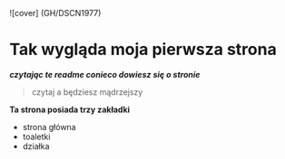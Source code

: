 ![cover] (GH/DSCN1977)
# Tak wygląda moja pierwsza strona

***czytając te readme conieco dowiesz się o stronie***

>czytaj a będziesz mądrzejszy

**Ta strona posiada trzy zakładki**
- strona główna
- toaletki
- działka


